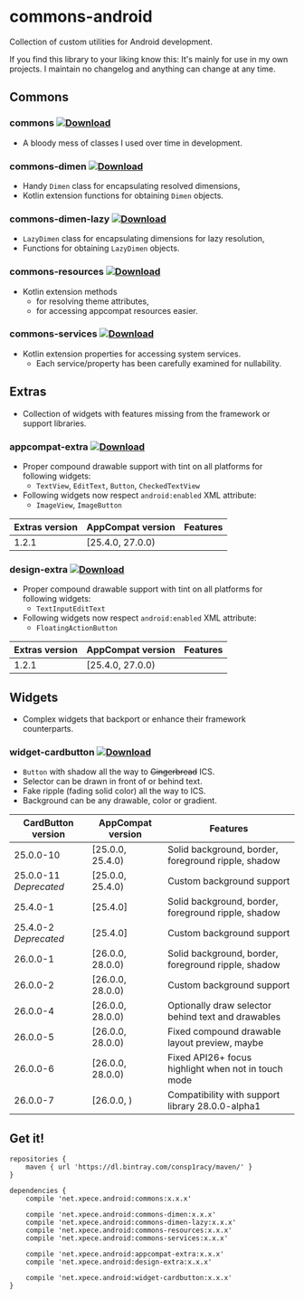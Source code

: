 # commons-android
Collection of custom utilities for Android development.

If you find this library to your liking know this: It's mainly for use in my own projects. I maintain no changelog and anything can change at any time.

## Commons

### commons [ ![Download](https://api.bintray.com/packages/consp1racy/maven/net.xpece.android%3Acommons/images/download.svg) ](https://bintray.com/consp1racy/maven/net.xpece.android%3Acommons/_latestVersion)

* A bloody mess of classes I used over time in development.

### commons-dimen [ ![Download](https://api.bintray.com/packages/consp1racy/maven/net.xpece.android%3Acommons-dimen/images/download.svg) ](https://bintray.com/consp1racy/maven/net.xpece.android%3Acommons-dimen/_latestVersion)

* Handy `Dimen` class for encapsulating resolved dimensions,
* Kotlin extension functions for obtaining `Dimen` objects.

### commons-dimen-lazy [ ![Download](https://api.bintray.com/packages/consp1racy/maven/net.xpece.android%3Acommons-dimen/images/download.svg) ](https://bintray.com/consp1racy/maven/net.xpece.android%3Acommons-dimen-lazy/_latestVersion)

* `LazyDimen` class for encapsulating dimensions for lazy resolution,
* Functions for obtaining `LazyDimen` objects.

### commons-resources [ ![Download](https://api.bintray.com/packages/consp1racy/maven/net.xpece.android%3Acommons-resources/images/download.svg) ](https://bintray.com/consp1racy/maven/net.xpece.android%3Acommons-resources/_latestVersion)

* Kotlin extension methods 
  * for resolving theme attributes,
  * for accessing appcompat resources easier.

### commons-services [ ![Download](https://api.bintray.com/packages/consp1racy/maven/net.xpece.android%3Acommons-services/images/download.svg) ](https://bintray.com/consp1racy/maven/net.xpece.android%3Acommons-services/_latestVersion)

* Kotlin extension properties for accessing system services.
  * Each service/property has been carefully examined for nullability.

## Extras

* Collection of widgets with features missing from the framework or support libraries.

### appcompat-extra [ ![Download](https://api.bintray.com/packages/consp1racy/maven/net.xpece.android%3Aappcompat-extra/images/download.svg) ](https://bintray.com/consp1racy/maven/net.xpece.android%3Aappcompat-extra/_latestVersion)

* Proper compound drawable support with tint on all platforms for following widgets:
  * `TextView`, `EditText`, `Button`, `CheckedTextView`
* Following widgets now respect `android:enabled` XML attribute:
  * `ImageView`, `ImageButton`

| Extras version     | AppCompat version | Features                               |
| ------------------ | ----------------- | -------------------------------------- |
| 1.2.1              | [25.4.0, 27.0.0)  |                                        |

### design-extra [ ![Download](https://api.bintray.com/packages/consp1racy/maven/net.xpece.android%3Adesign-extra/images/download.svg) ](https://bintray.com/consp1racy/maven/net.xpece.android%3Adesign-extra/_latestVersion)

* Proper compound drawable support with tint on all platforms for following widgets:
  * `TextInputEditText`
* Following widgets now respect `android:enabled` XML attribute:
  * `FloatingActionButton`

| Extras version     | AppCompat version | Features                               |
| ------------------ | ----------------- | -------------------------------------- |
| 1.2.1              | [25.4.0, 27.0.0)  |                                        |

## Widgets

* Complex widgets that backport or enhance their framework counterparts.

### widget-cardbutton [ ![Download](https://api.bintray.com/packages/consp1racy/maven/net.xpece.android%3Awidget-cardbutton/images/download.svg) ](https://bintray.com/consp1racy/maven/net.xpece.android%3Awidget-cardbutton/_latestVersion)

* `Button` with shadow all the way to <s>Gingerbread</s> ICS.
* Selector can be drawn in front of or behind text.
* Fake ripple (fading solid color) all the way to ICS.
* Background can be any drawable, color or gradient.

| CardButton version     | AppCompat version | Features                                            |
| ---------------------- | ----------------- | --------------------------------------------------- |
| 25.0.0-10              | [25.0.0, 25.4.0)  | Solid background, border, foreground ripple, shadow |
| 25.0.0-11 *Deprecated* | [25.0.0, 25.4.0)  | Custom background support                           |
| 25.4.0-1               | [25.4.0]          | Solid background, border, foreground ripple, shadow |
| 25.4.0-2 *Deprecated*  | [25.4.0]          | Custom background support                           |
| 26.0.0-1               | [26.0.0, 28.0.0)  | Solid background, border, foreground ripple, shadow |
| 26.0.0-2               | [26.0.0, 28.0.0)  | Custom background support                           |
| 26.0.0-4               | [26.0.0, 28.0.0)  | Optionally draw selector behind text and drawables  |
| 26.0.0-5               | [26.0.0, 28.0.0)  | Fixed compound drawable layout preview, maybe       |
| 26.0.0-6               | [26.0.0, 28.0.0)  | Fixed API26+ focus highlight when not in touch mode |
| 26.0.0-7               | [26.0.0, )        | Compatibility with support library 28.0.0-alpha1    |

## Get it!

    repositories {
        maven { url 'https://dl.bintray.com/consp1racy/maven/' }
    }
        
    dependencies {
        compile 'net.xpece.android:commons:x.x.x'
        
        compile 'net.xpece.android:commons-dimen:x.x.x'
        compile 'net.xpece.android:commons-dimen-lazy:x.x.x'
        compile 'net.xpece.android:commons-resources:x.x.x'
        compile 'net.xpece.android:commons-services:x.x.x'
        
        compile 'net.xpece.android:appcompat-extra:x.x.x'
        compile 'net.xpece.android:design-extra:x.x.x'
        
        compile 'net.xpece.android:widget-cardbutton:x.x.x'
    }
